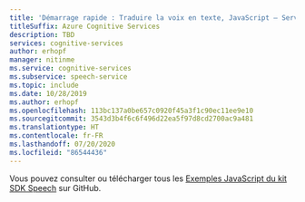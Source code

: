 ```yaml
---
title: 'Démarrage rapide : Traduire la voix en texte, JavaScript – Service Speech'
titleSuffix: Azure Cognitive Services
description: TBD
services: cognitive-services
author: erhopf
manager: nitinme
ms.service: cognitive-services
ms.subservice: speech-service
ms.topic: include
ms.date: 10/28/2019
ms.author: erhopf
ms.openlocfilehash: 113bc137a0be657c0920f45a3f1c90ec11ee9e10
ms.sourcegitcommit: 3543d3b4f6c6f496d22ea5f97d8cd2700ac9a481
ms.translationtype: HT
ms.contentlocale: fr-FR
ms.lasthandoff: 07/20/2020
ms.locfileid: "86544436"
---
```

Vous pouvez consulter ou télécharger tous les <a href="https://aka.ms/speech/github-javascript">Exemples JavaScript du kit SDK Speech</a> sur GitHub. 